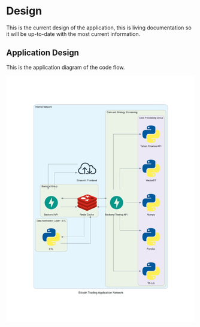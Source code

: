 # Design

This is the current design of the application, this is living documentation so
it will be up-to-date with the most current information.

## Application Design

This is the application diagram of the code flow.

![img](./diagrams/bitcoin_trading_api.jpg)
